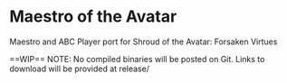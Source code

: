 # Maestro of the Avatar
Maestro and ABC Player port for Shroud of the Avatar: Forsaken Virtues

==WIP==
NOTE: No compiled binaries will be posted on Git. Links to download will be provided at release/
